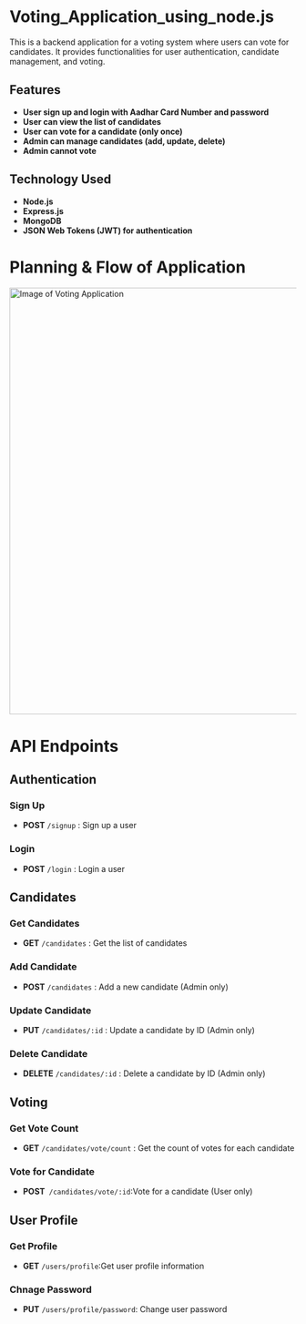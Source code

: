 # Voting_Application_using_node.js
This is a backend application for a voting system where users can vote for candidates. It provides functionalities for user authentication, candidate management, and voting.

## Features

- **User sign up and login with Aadhar Card Number and password**
- **User can view the list of candidates**
- **User can vote for a candidate (only once)**
- **Admin can manage candidates (add, update, delete)**
- **Admin cannot vote**

## Technology Used
- **Node.js**
- **Express.js**
- **MongoDB**
- **JSON Web Tokens (JWT) for authentication**

# Planning & Flow of Application
<img width="728" height="749" alt="Image of Voting Application" src="https://github.com/user-attachments/assets/ab5c6c45-62d1-42f8-ba2e-06efcf0a4bee" />





# API Endpoints

## Authentication

### Sign Up
- **POST** `/signup` : Sign up a user

### Login
- **POST** `/login` : Login a user

## Candidates

### Get Candidates
- **GET** `/candidates` : Get the list of candidates

### Add Candidate
- **POST** `/candidates` : Add a new candidate (Admin only)

### Update Candidate
- **PUT** `/candidates/:id` : Update a candidate by ID (Admin only)

### Delete Candidate
- **DELETE** `/candidates/:id` : Delete a candidate by ID (Admin only)

## Voting

### Get Vote Count
- **GET** `/candidates/vote/count` : Get the count of votes for each candidate

### Vote for Candidate
- **POST**` /candidates/vote/:id`:Vote for a candidate (User only)

## User Profile

### Get Profile
- **GET** `/users/profile`:Get user profile information

### Chnage Password
- **PUT** `/users/profile/password`: Change user password


